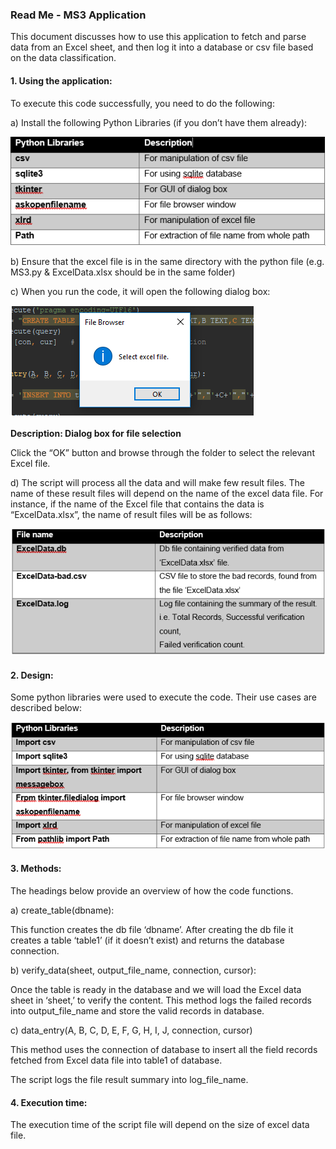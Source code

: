 <h3>Read Me - MS3 Application</h3>
This document discusses how to use this application to fetch and parse data from an Excel sheet, and then log it into a database or csv file based on the data classification. 
<h4>1. Using the application:</h4>
<p>To execute this code successfully, you need to do the following:</p>
<p>a)	Install the following Python Libraries (if you don’t have them already):</p>

<img src="https://github.com/alieninvasionio/MS3/blob/master/img1.png">

<p>b)	Ensure that the excel file is in the same directory with the python file (e.g. MS3.py & ExcelData.xlsx should be in the same folder)</p>
<p>c)	When you run the code, it will open the following dialog box:</p>

<img src="https://github.com/alieninvasionio/MS3/blob/master/img2.png">
<p><strong>Description: Dialog box for file selection</strong></P>
<p><span>Click the “OK” button and browse through the folder to select the relevant Excel file.</span></p>
<p>d)	The script will process all the data and will make few result files. The name of these result files will depend on the name of the excel data file. For instance, if the name of the Excel file that contains the data is “ExcelData.xlsx”, the name of result files will be as follows:</p>
<img src="https://github.com/alieninvasionio/MS3/blob/master/img3.png">
 
<h4>2. Design:</h4>
<p>Some python libraries were used to execute the code. Their use cases are described below:</p>
<img src="https://github.com/alieninvasionio/MS3/blob/master/img4.png">

<h4>3. Methods:</h4>
<p>The headings below provide an overview of how the code functions.</p>
<p>a)	create_table(dbname): </p>
<p>This function creates the db file ‘dbname’. After creating the db file it creates a table ‘table1’ (if it doesn’t exist) and returns the database connection.</p>
<p>b)	verify_data(sheet, output_file_name, connection, cursor):</p>
<p>Once the table is ready in the database and we will load the Excel data sheet in ‘sheet,’ to verify the content. This method logs the failed records into output_file_name and store the valid records in database.</P>
<p>c)	data_entry(A, B, C, D, E, F, G, H, I, J, connection, cursor)</p>
<p>This method uses the connection of database to insert all the field records fetched from Excel data file into table1 of database.</p>
<p>The script logs the file result summary into log_file_name.</p>
<h4>4. Execution time:</h4>
<p>The execution time of the script file will depend on the size of excel data file.</p>

